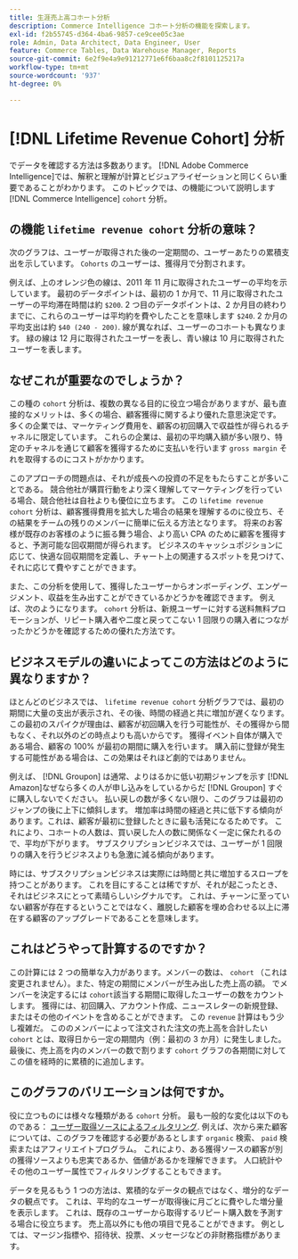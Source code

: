 ```yaml
---
title: 生涯売上高コホート分析
description: Commerce Intelligence コホート分析の機能を探索します。
exl-id: f2b55745-d364-4ba6-9857-ce9cee05c3ae
role: Admin, Data Architect, Data Engineer, User
feature: Commerce Tables, Data Warehouse Manager, Reports
source-git-commit: 6e2f9e4a9e91212771e6f6baa8c2f8101125217a
workflow-type: tm+mt
source-wordcount: '937'
ht-degree: 0%

---
```


# [!DNL Lifetime Revenue Cohort] 分析

でデータを確認する方法は多数あります。 [!DNL Adobe Commerce Intelligence]では、解釈と理解が計算とビジュアライゼーションと同じくらい重要であることがわかります。 このトピックでは、の機能について説明します [!DNL Commerce Intelligence] `cohort` 分析。

## の機能 `lifetime revenue cohort` 分析の意味？

次のグラフは、ユーザーが取得された後の一定期間の、ユーザーあたりの累積支出を示しています。 `Cohorts` のユーザーは、獲得月で分割されます。

例えば、上のオレンジ色の線は、2011 年 11 月に取得されたユーザーの平均を示しています。 最初のデータポイントは、最初の 1 か月で、11 月に取得されたユーザーの平均滞在時間は約 `$200`. 2 つ目のデータポイントは、2 か月目の終わりまでに、これらのユーザーは平均約を費やしたことを意味します `$240`. 2 か月の平均支出は約 `$40 (240 - 200)`. 線が異なれば、ユーザーのコホートも異なります。 緑の線は 12 月に取得されたユーザーを表し、青い線は 10 月に取得されたユーザーを表します。

## なぜこれが重要なのでしょうか？

この種の `cohort` 分析は、複数の異なる目的に役立つ場合がありますが、最も直接的なメリットは、多くの場合、顧客獲得に関するより優れた意思決定です。 多くの企業では、マーケティング費用を、顧客の初回購入で収益性が得られるチャネルに限定しています。 これらの企業は、最初の平均購入額が多い限り、特定のチャネルを通じて顧客を獲得するために支払いを行います `gross margin` それを取得するのにコストがかかります。

このアプローチの問題点は、それが成長への投資の不足をもたらすことが多いことである。 競合他社が購買行動をより深く理解してマーケティングを行っている場合、競合他社は自社よりも優位に立ちます。 この `lifetime revenue cohort` 分析は、顧客獲得費用を拡大した場合の結果を理解するのに役立ち、その結果をチームの残りのメンバーに簡単に伝える方法となります。 将来のお客様が既存のお客様のように振る舞う場合、より高い CPA のために顧客を獲得すると、予測可能な回収期間が得られます。 ビジネスのキャッシュポジションに応じて、快適な回収期間を定義し、チャート上の関連するスポットを見つけて、それに応じて費やすことができます。

また、この分析を使用して、獲得したユーザーからオンボーディング、エンゲージメント、収益を生み出すことができているかどうかを確認できます。 例えば、次のようになります。 `cohort` 分析は、新規ユーザーに対する送料無料プロモーションが、リピート購入者や二度と戻ってこない 1 回限りの購入者につながったかどうかを確認するための優れた方法です。

## ビジネスモデルの違いによってこの方法はどのように異なりますか？

ほとんどのビジネスでは、 `lifetime revenue cohort` 分析グラフでは、最初の期間に大量の支出が表示され、その後、時間の経過と共に増加が遅くなります。 この最初のスパイクが理由は、顧客が初回購入を行う可能性が、その獲得から間もなく、それ以外のどの時点よりも高いからです。 獲得イベント自体が購入である場合、顧客の 100% が最初の期間に購入を行います。 購入前に登録が発生する可能性がある場合は、この効果はそれほど劇的ではありません。

例えば、 [!DNL Groupon] は通常、よりはるかに低い初期ジャンプを示す [!DNL Amazon]なぜなら多くの人が申し込みをしているからだ [!DNL Groupon] すぐに購入しないでください。 払い戻しの数が多くない限り、このグラフは最初のジャンプの後に上下に傾斜します。 増加率は時間の経過と共に低下する傾向があります。これは、顧客が最初に登録したときに最も活発になるためです。 これにより、コホートの人数は、買い戻した人の数に関係なく一定に保たれるので、平均が下がります。 サブスクリプションビジネスでは、ユーザーが 1 回限りの購入を行うビジネスよりも急激に減る傾向があります。

時には、サブスクリプションビジネスは実際には時間と共に増加するスロープを持つことがあります。 これを目にすることは稀ですが、それが起こったとき、それはビジネスにとって素晴らしいシグナルです。 これは、チャーンに至っていない顧客が存在するということではなく、離脱した顧客を埋め合わせる以上に滞在する顧客のアップグレードであることを意味します。

## これはどうやって計算するのですか？

この計算には 2 つの簡単な入力があります。メンバーの数は、 `cohort` （これは変更されません）。また、特定の期間にメンバーが生み出した売上高の額。 でメンバーを決定するには `cohort`該当する期間に取得したユーザーの数をカウントします。 獲得には、初回購入、アカウント作成、ニュースレターの新規登録、またはその他のイベントを含めることができます。 この `revenue` 計算はもう少し複雑だ。 こののメンバーによって注文された注文の売上高を合計したい `cohort` とは、取得日から一定の期間内（例：最初の 3 か月）に発生しました。 最後に、売上高を内のメンバーの数で割ります `cohort` グラフの各期間に対してこの値を経時的に累積的に追加します。

## このグラフのバリエーションは何ですか。

役に立つものには様々な種類がある `cohort` 分析。 最も一般的な変化は以下のものである： [ユーザー取得ソースによるフィルタリング](../analysis/most-value-source-channel.md). 例えば、次から来た顧客については、このグラフを確認する必要があるとします `organic` 検索、 `paid` 検索またはアフィリエイトプログラム。 これにより、ある獲得ソースの顧客が別の獲得ソースよりも忠実であるか、価値があるかを理解できます。 人口統計やその他のユーザー属性でフィルタリングすることもできます。

データを見るもう 1 つの方法は、累積的なデータの観点ではなく、増分的なデータの観点です。 これは、平均的なユーザーが取得後に月ごとに費やした増分量を表示します。 これは、既存のユーザーから取得するリピート購入数を予測する場合に役立ちます。 売上高以外にも他の項目で見ることができます。 例としては、マージン指標や、招待状、投票、メッセージなどの非財務指標があります。
